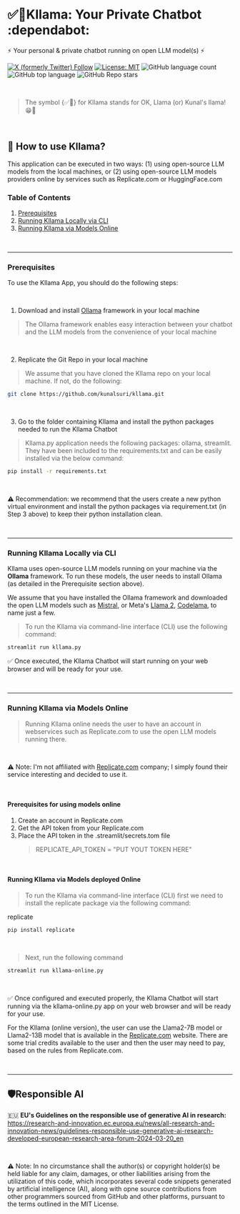 # ✅🦙Kllama: Your Private Chatbot :dependabot:

⚡ Your personal & private chatbot running on open LLM model(s) ⚡

[![X (formerly Twitter) Follow](https://img.shields.io/twitter/follow/kunalsuri)](https://twitter.com/kunalsuri)
[![License: MIT](https://img.shields.io/badge/License-MIT-yellow.svg)](https://opensource.org/licenses/MIT)
![GitHub language count](https://img.shields.io/github/languages/count/kunalsuri/kllama)
![GitHub top language](https://img.shields.io/github/languages/top/kunalsuri/kllama?color=yellow)
![GitHub Repo stars](https://img.shields.io/github/stars/kunalsuri/kllama)



<br>

> The symbol {✅🦙} for Kllama stands for OK, Llama (or) Kunal's llama! 😁🙏

<br>

## 🚀 How to use Kllama?
This application can be executed in two ways: (1) using open-source LLM models from the local machines, or (2) using open-source LLM models providers online by services such as Replicate.com or HuggingFace.com

### Table of Contents
1. [Prerequisites](#Prerequisites)
2. [Running Kllama Locally via CLI](#Running-Kllama-Locally-CLI)
3. [Running Kllama via Models Online](#Running-Kllama-Online)

<br>

---

### Prerequisites

To use the Kllama App, you should do the following steps:

<br>

1. Download and install [Ollama](https://ollama.com/) framework in your local machine
   
> The Ollama framework enables easy interaction between your chatbot and the LLM models from the convenience of your local machine

<br>

2. Replicate the Git Repo in your local machine

> We assume that you have cloned the Kllama repo on your local machine. If not, do the following:

```bash
git clone https://github.com/kunalsuri/kllama.git
```

<br>

3. Go to the folder containing Kllama and install the python packages needed to run the Kllama Chatbot

> Kllama.py application needs the following packages: ollama, streamlit. They have been included to the requirements.txt and can be easily installed via the below command:

```bash
pip install -r requirements.txt
```

<br>

⚠️ Recommendation: we recommend that the users create a new python virtual environment and install the python packages via requirement.txt (in Step 3 above) to keep their python installation clean.

<br>

---

### Running Kllama Locally via CLI
Kllama uses open-source LLM models running on your machine via the **Ollama** framework. To run these models, the user needs to install Ollama (as detailed in the Prerequisite section above). 

We assume that you have installed the Ollama framework and downloaded the open LLM models such as [Mistral](https://mistral.ai/technology/#models), or Meta's [Llama 2](https://llama.meta.com/), [Codelama](https://ai.meta.com/blog/code-llama-large-language-model-coding/), to name just a few.

> To run the Kllama via command-line interface (CLI) use the following command: 

```bash
streamlit run kllama.py
```

✅ Once executed, the Kllama Chatbot will start running on your web browser and will be ready for your use.

<br>

---

### Running Kllama via Models Online

> Running Kllama online needs the user to have an account in webservices such as Replicate.com to use the open LLM models running there.

<br>

⚠️ Note: I'm not affiliated with [Replicate.com](https://replicate.com) company; I simply found their service interesting and decided to use it.

<br>

#### Prerequisites for using models online
1. Create an account in Replicate.com
2. Get the API token from your Replicate.com
3. Place the API token in the .streamlit/secrets.tom file
   > REPLICATE_API_TOKEN = "PUT YOUT TOKEN HERE"

<br>

#### Running Kllama via Models deployed Online
> To run the Kllama via command-line interface (CLI) first we need to install the replicate package via the following command:

replicate
```bash
pip install replicate
```

<br>

> Next, run the following command

```bash
streamlit run kllama-online.py
```
   
<br>

✅ Once configured and executed properly, the Kllama Chatbot will start running via the kllama-online.py app on your web browser and will be ready for your use.

For the Kllama (online version), the user can use the Llama2-7B model or Llama2-13B model that is available in the [Replicate.com](https://replicate.com) website. There are some trial credits available to the user and then the user may need to pay, based on the rules from Replicate.com.

<br>

---

## 🛡️Responsible AI 
:european_union: **EU's Guidelines on the responsible use of generative AI in research:** https://research-and-innovation.ec.europa.eu/news/all-research-and-innovation-news/guidelines-responsible-use-generative-ai-research-developed-european-research-area-forum-2024-03-20_en

<br>

⚠️ Note: In no circumstance shall the author(s) or copyright holder(s) be held liable for any claim, damages, or other liabilities arising from the utilization of this code, which incorporates several code snippets generated by artificial intelligence (AI), along with opne source contributions from other programmers sourced from GitHub and other platforms, pursuant to the terms outlined in the MIT License.



